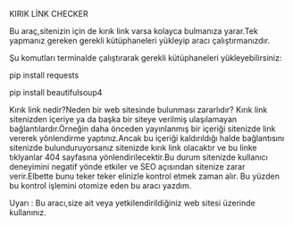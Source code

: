 
KIRIK LİNK CHECKER

Bu araç,sitenizin için de kırık link varsa kolayca bulmanıza yarar.Tek yapmanız gereken gerekli kütüphaneleri yükleyip aracı çalıştırmanızdır.

Şu komutları terminalde çalıştırarak gerekli kütüphaneleri yükleyebilirsiniz:

pip install requests

pip install beautifulsoup4

Kırık link nedir?Neden bir web sitesinde bulunması zararlıdır?
Kırık link sitenizden içeriye ya da başka bir siteye verilmiş ulaşılamayan bağlantılardır.Örneğin daha önceden yayınlanmış bir içeriği sitenizde link vererek 
yönlendirme yaptınız.Ancak bu içeriği kaldırıldığı halde bağlantısını sitenizde bulunduruyorsanız sitenizde kırık link olacaktır ve bu linke tıklyanlar 404
sayfasına yönlendirilecektir.Bu durum  sitenizde kullanıcı deneyimini negatif yönde etkiler ve SEO açısından sitenize zarar verir.Elbette bunu teker teker elinizle kontrol etmek zaman alır.
Bu yüzden bu kontrol işlemini otomize eden bu aracı yazdım.

Uyarı : Bu aracı,size ait veya yetkilendirildiğiniz web sitesi üzerinde kullanınız.
